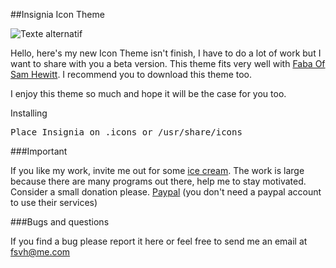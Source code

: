 ##Insignia Icon Theme

![Texte alternatif](https://raw2.github.com/fsvh/insignia/3673ff62ca16bcb61bfb3e688bc228d5baf9e3ca/Preview.png "Pacifica Icon Theme")

Hello, here's my new Icon Theme isn't finish, I have to do a lot of work but I want to share with you a beta version. This theme fits very well with [Faba Of Sam Hewitt](https://github.com/snwh/faba-icon-theme). I recommend you to download this theme too.

I enjoy this theme so much and hope it will be the case for you too.

Installing

<pre>
Place Insignia on .icons or /usr/share/icons
</pre>

###Important

If you like my work, invite me out for some [ice cream](https://www.paypal.com/cgi-bin/webscr?cmd=_s-xclick&hosted_button_id=DZE89Z9SE5QSC). The work is large because there are many programs out there, help me to stay motivated. Consider a small donation please. [Paypal](https://www.paypal.com/cgi-bin/webscr?cmd=_s-xclick&hosted_button_id=DZE89Z9SE5QSC) (you don't need a paypal account to use their services)

###Bugs and questions

If you find a bug please report it here or feel free to send me an email at fsvh@me.com


